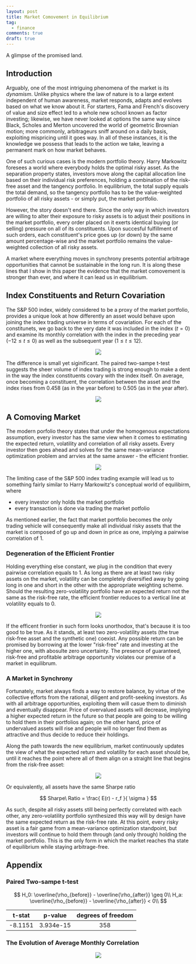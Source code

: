 ```yaml
---
layout: post
title: Market Comovement in Equilibrium 
tag:
  - finance
comments: true
draft: true
---
```


A glimpse of the promised land.

## Introduction

Arguably, one of the most intriguing phenomena of the market is its _dynamism_. Unlike physics where the law of nature is to a large extent independent of human awareness, market responds, adapts and evolves based on what we know about it. For starters, Fama and French's discovery of value and size effect led to a whole new school known as factor investing; likewise, we have never looked at options the same way since Black, Scholes and Merton uncovered the world of geometric Brownian motion; more commonly, arbitrageurs sniff around on a daily basis, exploiting mispricing until it goes way. In all of these instances, it is the knowledge we possess that leads to the action we take, leaving a permanent mark on how market behaves.

One of such curious cases is the modern portfolio theory. Harry Markowitz foresees a world where everybody holds the optimal risky asset. As the separation property states, investors move along the capital allocation line based on their individual risk preferences, holding a combination of the risk-free asset and the tangency portfolio. In equilibrium, the total supply equals the total demand, so the tangency portfolio has to be the value-weighted portfolio of all risky assets - or simply put, the market portfolio.

However, the story doesn't end there. Since the only way in which investors are willing to alter their exposure to risky assets is to adjust their positions in the market portfolio, every order placed on it exerts identical buying (or selling) pressure on all of its constituents. Upon succesful fulfillment of such orders, each constituent's price goes up (or down) by the same amount percentage-wise and the market portfolio remains the value-weighted collection of all risky assets.

A market where everything moves in synchrony presents potential arbitrage opportunities that cannot be sustainable in the long run. It is along these lines that I show in this paper the evidence that the market comovement is stronger than ever, and where it can lead us in equilibrium.

## Index Constituents and Return Covariation

The S&P 500 index, widely considered to be a proxy of the market portfolio, provides a unique look at how differently an asset would behave upon joining the index trading universe in terms of covariation. For each of the constitunets, we go back to the very date it was included in the index ($t = 0$) and examine its monthly correlation with the index in the preceding year ($-12 \leq t \leq 0$) as well as the subsequent year ($1 \leq t \leq 12$).

<div align="center">
  <img src="https://shawenyao.github.io/ETF-vs-rho/output/event_study1_monthly_rho.svg" />
</div>

The difference is small yet siginificant. The paired two-sampe t-test suggests the sheer volume of index trading is strong enough to make a dent in the way the index constituents covary with the index itself. On average, once becoming a constituent, the correlation between the asset and the index rises from 0.458 (as in the year before) to 0.505 (as in the year after).

<div align="center">
  <img src="https://shawenyao.github.io/ETF-vs-rho/output/event_study3_plot3_pre_post_distribution.svg" />
</div>

## A Comoving Market

The modern porfolio theory states that under the homogenous expectations assumption, every investor has the same view when it comes to estimating the expected return, volatility and correlation of all risky assets. Every investor then goes ahead and solves for the same mean-variance optimization problem and arrvies at the same answer - the efficient frontier.

<div align="center">
  <img src="https://shawenyao.github.io/ETF-vs-rho/output/efficient_frontier1.svg" />
</div>

The limiting case of the S&P 500 index trading example will lead us to something fairly similar to Harry Markowitz's conceptual world of equilibirm, where
* every investor only holds the market portfolio
* every transaction is done via trading the market potfolio

As mentioned earlier, the fact that market portfolio becomes the only trading vehicle will consequently make all individual risky assets that the market is composed of go up and down in price as one, implying a pairwise correlation of 1.

### Degeneration of the Efficient Frontier

Holding everything else constant, we plug in the condition that every pairwise correlation equals to 1. As long as there are at least two risky assets on the market, volatility can be completely diversified away by going long in one and short in the other with the appropriate weighting scheme. Should the resulting zero-volatility portfolio have an expected return not the same as the risk-free rate, the efficient frontier reduces to a vertical line at volatility equals to 0.

<div align="center">
  <img src="https://shawenyao.github.io/ETF-vs-rho/output/efficient_frontier2.svg" />
</div>

If the efficent frontier in such form looks unorthodox, that's because it is too good to be true. As it stands, at least two zero-volatility assets (the true risk-free asset and the synthetic one) coexist. Any possible return can be promised by borrowing at the lower "risk-free" rate and investing at the higher one, with abosulte zero uncertainty. The presence of guaranteed, risk-free and profitable arbitrage opportunity violates our premise of a market in equilibrum.

### A Market in Synchrony

Fortunately, market always finds a way to restore balance, by virtue of the collective efforts from the rational, diligent and profit-seeking investors. As with all arbitrage opportunities, exploiting them will casue them to diminish and eventually disappear. Price of overvalued assets will decrease, implying a higher expected return in the future so that people are going to be willing to hold them in their portfolios again; on the other hand, price of undervalued assets will rise and people will no longer find them as attractive and thus decide to reduce their holdings. 

Along the path towards the new equilibrium, market continuously updates the view of what the expected return and volatility for each asset should be, until it reaches the point where all of them align on a straight line that begins from the risk-free asset:

<div align="center">
  <img src="https://shawenyao.github.io/ETF-vs-rho/output/efficient_frontier3.svg" />
</div>

Or equivalently, all assets have the same Sharpe ratio

$$
Sharpe\ Ratio = \frac{ E(r) - r_f }{ \sigma }
$$

As such, despite all risky assets still being perfectly correlated with each other, any zero-volatility portfolio synthesized this way will by design have the same expected return as the risk-free rate. At this point, every risky asset is a fair game from a mean-variance optimization standpoint, but investors will continue to hold them through (and only through) holding the market portfolio. This is the only form in which the market reaches tha state of equilibrium while staying arbitrage-free.

## Appendix

### Paired Two-sampe t-test

$$
H_0: \overline{\rho_{before}} - \overline{\rho_{after}} \geq 0\\
H_a: \overline{\rho_{before}} - \overline{\rho_{after}} < 0\\
$$

| t-stat | p-value | degrees of freedom |
| :---: |:---: |:---: |
| -8.1151 | 3.934e-15 | 358 |

### The Evolution of Average Monthly Correlation

<div align="center">
  <img src="https://shawenyao.github.io/ETF-vs-rho/output/event_study2_monthly_rho_distribution.svg" />
</div>
